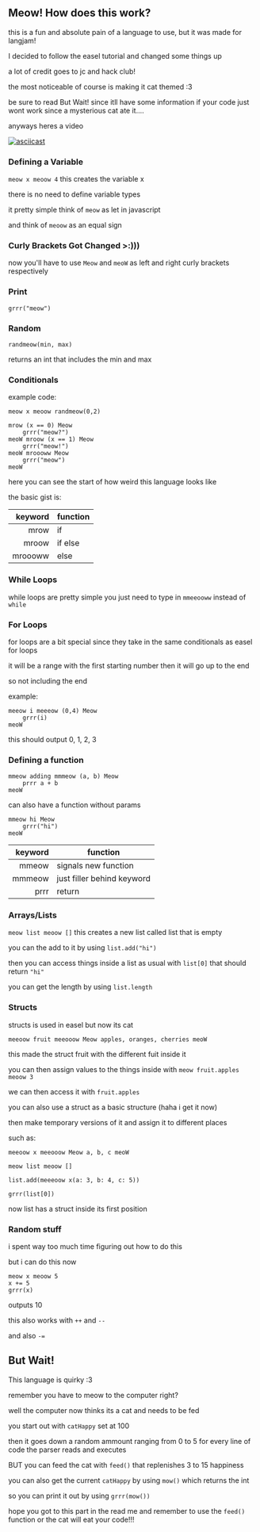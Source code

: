 ## Meow! How does this work?

this is a fun and absolute pain of a language to use, but it was made for langjam!

I decided to follow the easel tutorial and changed some things up 

a lot of credit goes to jc and hack club!

the most noticeable of course is making it cat themed :3

be sure to read But Wait! since itll have some information if your code just wont work since a mysterious cat ate it....

anyways heres a video

[![asciicast](https://asciinema.org/a/VHYIf8TtPgA7VEMOw5CqMs1UD.svg)](https://asciinema.org/a/VHYIf8TtPgA7VEMOw5CqMs1UD)


### Defining a Variable

`meow x meoow 4` this creates the variable x 

there is no need to define variable types

it pretty simple think of `meow` as let in javascript

and think of `meoow` as an equal sign 

### Curly Brackets Got Changed >:)))

now you'll have to use `Meow` and `meoW` as left and right curly brackets respectively

### Print

`grrr("meow")`

### Random

`randmeow(min, max)`

returns an int that includes the min and max

### Conditionals 

example code: 

```
meow x meoow randmeow(0,2)

mrow (x == 0) Meow
    grrr("meow?")
meoW mroow (x == 1) Meow
    grrr("meow!")
meoW mroooww Meow
    grrr("meow")
meoW
```

here you can see the start of how weird this language looks like

the basic gist is: 

|  keyword| function |
| -----: | ----- |
|  mrow   | if|
|   mroow  | if else|
|  mroooww   | else|

### While Loops

while loops are pretty simple you just need to type in `mmeeooww` instead of `while`

### For Loops

for loops are a bit special since they take in the same conditionals as easel for loops

it will be a range with the first starting number then it will go up to the end

so not including the end

example:

```
meeow i meeeow (0,4) Meow
    grrr(i)
meoW
```

this should output 0, 1, 2, 3


### Defining a function

```
mmeow adding mmmeow (a, b) Meow
    prrr a + b
meoW
```

can also have a function without params

```
mmeow hi Meow
    grrr("hi")
meoW
```

|  keyword| function |
| -----: | ----- |
|  mmeow   | signals new function|
|   mmmeow  | just filler behind keyword |
|  prrr   | return |

### Arrays/Lists

`meow list meoow []` this creates a new list called list that is empty

you can the add to it by using `list.add("hi")`

then you can access things inside a list as usual with `list[0]` that should return `"hi"`

you can get the length by using `list.length`

### Structs

structs is used in easel but now its cat

`meeoow fruit meeooow Meow apples, oranges, cherries meoW`

this made the struct fruit with the different fuit inside it

you can then assign values to the things inside with `meow fruit.apples meoow 3`

we can then access it with `fruit.apples`

you can also use a struct as a basic structure (haha i get it now)

then make temporary versions of it and assign it to different places

such as:

```
meeoow x meeooow Meow a, b, c meoW

meow list meoow []

list.add(meeeoow x(a: 3, b: 4, c: 5))

grrr(list[0])
```

now list has a struct inside its first position


### Random stuff

i spent way too much time figuring out how to do this 

but i can do this now

```
meow x meoow 5
x += 5
grrr(x)
```

outputs 10

this also works with `++` and `--`

and also `-=`

## But Wait!

This language is quirky :3

remember you have to meow to the computer right?

well the computer now thinks its a cat and needs to be fed

you start out with `catHappy` set at 100

then it goes down a random ammount ranging from 0 to 5 for every line of code the parser reads and executes

BUT you can feed the cat with `feed()` that replenishes 3 to 15 happiness

you can also get the current `catHappy` by using `mow()` which returns the int

so you can print it out by using `grrr(mow())`

hope you got to this part in the read me and remember to use the `feed()` function or the cat will eat your code!!!






